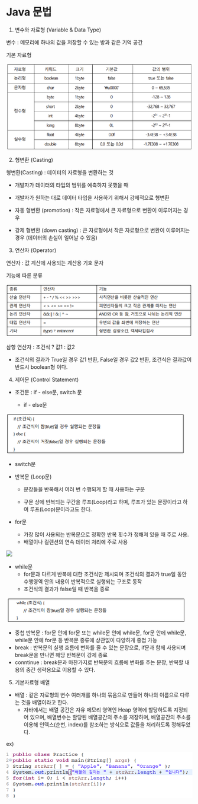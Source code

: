 # Java 문법

1. 변수와 자료형 (Variable & Data Type)

변수 : 메모리에 하나의 값을 저장할 수 있는 방과 같은 기억 공간

기본 자료형

<img src="https://github.com/DeveloperDulli/T.I.L/blob/master/Java/img/Data%20Type.png">

2. 형변환 (Casting)
 
형변환(Casting) : 데이터의 자료형을 변환하는 것
* 개발자가 데이터의 타입의 범위를 예측하지 못했을 때

* 개발자가 원하는 대로 데이터 타입을 사용하기 위해서 강제적으로 형변환

* 자동 형변환 (promotion) : 작은 자료형에서 큰 자료형으로 변환이 이루어지는 경우

* 강제 형변환 (down casting) : 큰 자료형에서 작은 자료형으로 변환이 이루어지는 경우 (데이터의 손실이 일어날 수 있음)

3. 연산자 (Operator)

연산자 : 값 계산에 사용되는 계산용 기호 문자

기능에 따른 분류

<img src="https://github.com/DeveloperDulli/T.I.L/blob/master/Java/img/Operator.png">

삼항 연산자 : 조건식 ? 값1 : 값2  
* 조건식의 결과가 True일 경우 값1 반환, False일 경우 값2 반환, 조건식은 결과값이 반드시 boolean형 이다.

4. 제어문 (Control Statement)

* 조건문 : if - else문, switch 문

  * if - else문

<img src="https://github.com/DeveloperDulli/T.I.L/blob/master/Java/img/if%20-%20else.png">

  * switch문


* 반복문 (Loop문)
  * 문장들을 반복해서 여러 번 수행되게 할 때 사용하는 구문
    
  * 구문 상에 반복되는 구간을 루프(Loop)라고 하며, 루프가 있는 문장이라고 하여 루프(Loop)문이라고도 한다.

* for문
  * 가장 많이 사용되는 반복문으로 정확한 반복 횟수가 정해져 있을 때 주로 사용.
  * 배열이나 컬렌션의 연속 데이터 처리에 주로 사용

<img src="https://github.com/DeveloperDulli/T.I.L/blob/master/Java/img/for%EB%AC%B8.png">

* while문
  * for문과 다르게 반복에 대한 조건식만 제시되며 조건식의 결과가 true일 동안 수행영역 안의 내용이 반복적으로 실행되는 구조로 동작
  * 조건식의 결과가 false일 때 반복을 종료

<img src="https://github.com/DeveloperDulli/T.I.L/blob/master/Java/img/while.png">

* 중첩 반복문 : for문 안에 for문 또는 while문 안에 while문, for문 안에 while문, while문 안에 for문 등 반복문 종류에 상관없이 다양하게 중첩 가능
* break : 반복문의 실행 흐름에 변화를 줄 수 있는 문장으로, if문과 함께 사용되며 break문을 만나면 해당 반복문이 강제 종료
* conntinue : break문과 마찬가지로 반복문의 흐름에 변화를 주는 문장, 반복할 내용의 중간 생략용으로 이용할 수 있다.

5. 기본자료형 배열

* 배열 : 같은 자료형의 변수 여러개를 하나의 묶음으로 만들어 하나의 이름으로 다루는 것을 배열이라고 한다.
  * 자바에서는 배열 공간은 자유 메모리 영역인 Heap 영역에 할당하도록 지정되어 있으며, 배열변수는 할당된 배열공간의 주소를 저장하며, 배열공간의 주소를 이용해 인덱스(순번, index)를 참조하는 방식으로 값들을 처리하도록 정해두었다.

ex) 

<img src="https://github.com/DeveloperDulli/T.I.L/blob/master/Java/img/Array.png">